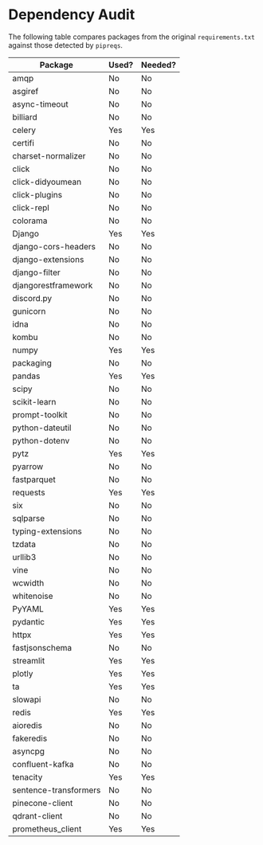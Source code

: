 # Dependency Audit

The following table compares packages from the original `requirements.txt` against those detected by `pipreqs`.

| Package | Used? | Needed? |
|---|---|---|
| amqp | No | No |
| asgiref | No | No |
| async-timeout | No | No |
| billiard | No | No |
| celery | Yes | Yes |
| certifi | No | No |
| charset-normalizer | No | No |
| click | No | No |
| click-didyoumean | No | No |
| click-plugins | No | No |
| click-repl | No | No |
| colorama | No | No |
| Django | Yes | Yes |
| django-cors-headers | No | No |
| django-extensions | No | No |
| django-filter | No | No |
| djangorestframework | No | No |
| discord.py | No | No |
| gunicorn | No | No |
| idna | No | No |
| kombu | No | No |
| numpy | Yes | Yes |
| packaging | No | No |
| pandas | Yes | Yes |
| scipy | No | No |
| scikit-learn | No | No |
| prompt-toolkit | No | No |
| python-dateutil | No | No |
| python-dotenv | No | No |
| pytz | Yes | Yes |
| pyarrow | No | No |
| fastparquet | No | No |
| requests | Yes | Yes |
| six | No | No |
| sqlparse | No | No |
| typing-extensions | No | No |
| tzdata | No | No |
| urllib3 | No | No |
| vine | No | No |
| wcwidth | No | No |
| whitenoise | No | No |
| PyYAML | Yes | Yes |
| pydantic | Yes | Yes |
| httpx | Yes | Yes |
| fastjsonschema | No | No |
| streamlit | Yes | Yes |
| plotly | Yes | Yes |
| ta | Yes | Yes |
| slowapi | No | No |
| redis | Yes | Yes |
| aioredis | No | No |
| fakeredis | No | No |
| asyncpg | No | No |
| confluent-kafka | No | No |
| tenacity | Yes | Yes |
| sentence-transformers | No | No |
| pinecone-client | No | No |
| qdrant-client | No | No |
| prometheus_client | Yes | Yes |
